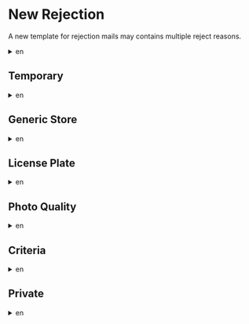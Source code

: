 # New Rejection

A new template for rejection mails may contains multiple reject reasons.

<details><summary>en</summary>
<p>

```
Subject: [Portal review complete:<PORTAL-TITLE>]
----------

Your Portal nomination has been reviewed, and we have decided not to accept this candidate.

Your nomination is rejected due to the following reason(s):
<REJECT-REASONS>

Note that we will not be overturning this decision. If you believe your New Portal nomination should have been accepted, we suggest re-submitting the Portal candidate after improving the photo.

-NianticOps

<PORTAL-TITLE>
<PORTAL-DESCRIPTION>

<PHOTO-URL>
```

</p>
</details>


## Temporary
<details><summary>en</summary>
<p>

```
Nomination does not appear to be permanent or appears to be a seasonal display that is only put up during certain times of the year
```

</p>
</details>

## Generic Store
<details><summary>en</summary>
<p>

```
The real-world location of the nomination appears to represent a generic store or restaurant
```

</p>
</details>

## License Plate
<details><summary>en</summary>
<p>

```
Photo appears to include a recognizable license plate
```

</p>
</details>

## Photo Quality
<details><summary>en</summary>
<p>

```
Photo is low quality (e.g., pitch black/blurry photos or photos taken from a car)
```

</p>
</details>

## Criteria
<details><summary>en</summary>
<p>

```
Nomination does not meet acceptance criteria
```

</p>
</details>

## Private
<details><summary>en</summary>
<p>

```
The real-word location of the nomination appears to be on private residential property or farm
```

</p>
</details>